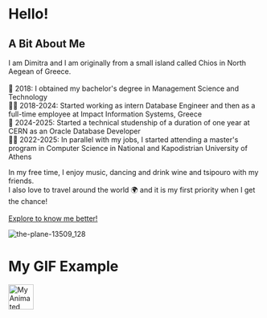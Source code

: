 # Hello!


## A Bit About Me

I am Dimitra and I am originally from a small island called Chios in North Aegean of Greece. <br> <br>
📜 2018: I obtained my bachelor's degree in Management Science and Technology <br>
👩‍💻 2018-2024: Started working as intern Database Engineer and then as a full-time employee at Impact Information Systems, Greece <br>
🎇 2024-2025: Started a technical studenship of a duration of one year at CERN as an Oracle Database Developer <br>
👩‍🎓 2022-2025: In parallel with my jobs, I started attending a master's program in Computer Science in National and Kapodistrian University of Athens <br>

In my free time, I enjoy music, dancing and drink wine and tsipouro with my friends. <br>
I also love to travel around the world 🌍 and it is my first priority when I get the chance!
<br> <br>
[Explore to know me better!](https://demetrakostala.wixsite.com/allaboutme)


![the-plane-13509_128](https://github.com/user-attachments/assets/6f583015-346b-46d3-b48e-3cedb8c87001)

# My GIF Example

<img src="https://github.com/user-attachments/assets/6f583015-346b-46d3-b48e-3cedb8c87001" alt="My Animated GIF" width="50"/>

